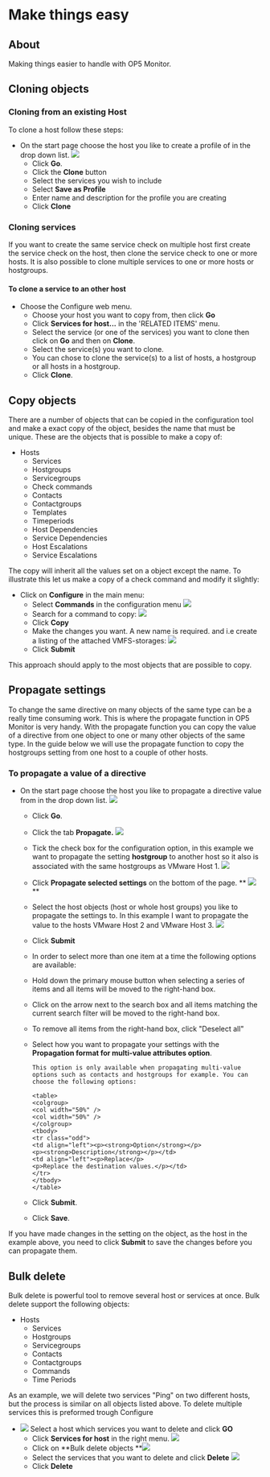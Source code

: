 # Make things easy

## About

Making things easier to handle with OP5 Monitor.

## Cloning objects

### Cloning from an existing Host

To clone a host follow these steps:

- On the start page choose the host you like to create a profile of in the drop down list.
        ![](images/16482402/17269605.png)
  - Click **Go**.
  - Click the **Clone** button
  - Select the services you wish to include
  - Select **Save as Profile**
  - Enter name and description for the profile you are creating
  - Click **Clone**

### Cloning services

If you want to create the same service check on multiple host first create the service check on the host, then clone the service check to one or more hosts.
 It is also possible to clone multiple services to one or more hosts or hostgroups.

#### To clone a service to an other host

- Choose the Configure web menu.
  - Choose your host you want to copy from, then click **Go**
  - Click **Services for host...** in the 'RELATED ITEMS' menu.
  - Select the service (or one of the services) you want to clone then click on **Go** and then on **Clone**.
  - Select the service(s) you want to clone.
  - You can chose to clone the service(s) to a list of hosts, a hostgroup or all hosts in a hostgroup.
  - Click **Clone**.

## Copy objects

There are a number of objects that can be copied in the configuration tool and make a exact copy of the object, besides the name that must be unique.
 These are the objects that is possible to make a copy of:

- Hosts
  - Services
  - Hostgroups
  - Servicegroups
  - Check commands
  - Contacts
  - Contactgroups
  - Templates
  - Timeperiods
  - Host Dependencies
  - Service Dependencies
  - Host Escalations
  - Service Escalations

The copy will inherit all the values set on a object except the name.
 To illustrate this let us make a copy of a check command and modify it slightly:

- Click on **Configure** in the main menu:
  - Select **Commands** in the configuration menu
        ![](images/16482402/17269607.png)
  - Search for a command to copy:
        ![](images/16482402/17269602.png)
  - Click **Copy**
  - Make the changes you want. A new name is required. and i.e create a listing of the attached VMFS-storages:
        ![](images/16482402/17269603.png)
  - Click **Submit**

This approach should apply to the most objects that are possible to copy.

## Propagate settings

To change the same directive on many objects of the same type can be a really time consuming work. This is where the propagate function in OP5 Monitor is very handy.
 With the propagate function you can copy the value of a directive from one object to one or many other objects of the same type.
 In the guide below we will use the propagate function to copy the hostgroups setting from one host to a couple of other hosts.

### To propagate a value of a directive

- On the start page choose the host you like to propagate a directive value from in the drop down list.
        ![](images/16482402/17859596.png)
  - Click **Go**.
  - Click the tab **Propagate.**
        ![](images/16482402/17269608.png)
  - Tick the check box for the configuration option, in this example we want to propagate the setting **hostgroup** to another host so it also is associated with the same hostgroups as VMware Host 1.
        ![](images/16482402/17859595.png)

  - Click **Propagate selected settings** on the bottom of the page.
        ** ![](images/16482402/17859594.png)**

  - Select the host objects (host or whole host groups) you like to propagate the settings to. In this example I want to propagate the value to the hosts VMware Host 2 and VMware Host 3.
        ![](images/16482402/17859597.png)

  - Click **Submit**

  - In order to select more than one item at a time the following options are available:
  - Hold down the primary mouse button when selecting a series of items and all items will be moved to the right-hand box.

  - Click on the arrow next to the search box and all items matching the current search filter will be moved to the right-hand box.

  - To remove all items from the right-hand box, click "Deselect all"

  - Select how you want to propagate your settings with the **Propagation format for multi-value attributes option**.

        This option is only available when propagating multi-value options such as contacts and hostgroups for example. You can choose the following options:

        <table>
        <colgroup>
        <col width="50%" />
        <col width="50%" />
        </colgroup>
        <tbody>
        <tr class="odd">
        <td align="left"><p><strong>Option</strong></p>
        <p><strong>Description</strong></p></td>
        <td align="left"><p>Replace</p>
        <p>Replace the destination values.</p></td>
        </tr>
        </tbody>
        </table>

  - Click **Submit**.
  - Click **Save**.

If you have made changes in the setting on the object, as the host in the example above, you need to click **Submit** to save the changes before you can propagate them.

## Bulk delete

Bulk delete is powerful tool to remove several host or services at once.
 Bulk delete support the following objects:

- Hosts
  - Services
  - Hostgroups
  - Servicegroups
  - Contacts
  - Contactgroups
  - Commands
  - Time Periods

As an example, we will delete two services "Ping" on two different hosts, but the process is similar on all objects listed above.
 To delete multiple services this is preformed trough Configure

- ![](images/16482402/17269599.png) Select a host which services you want to delete and click **GO**
  - Click **Services for host** in the right menu.
         ![](images/16482402/17269609.png)
  - Click on **Bulk delete objects
        **![](images/16482402/17269597.png)
  - Select the services that you want to delete and click **Delete**
        ![](images/16482402/17269598.png)
  - Click **Delete**
